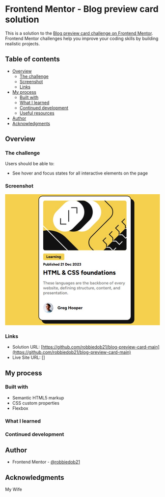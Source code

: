# Frontend Mentor - Blog preview card solution

This is a solution to the [Blog preview card challenge on Frontend Mentor](https://www.frontendmentor.io/challenges/blog-preview-card-ckPaj01IcS). Frontend Mentor challenges help you improve your coding skills by building realistic projects. 

## Table of contents

- [Overview](#overview)
  - [The challenge](#the-challenge)
  - [Screenshot](#screenshot)
  - [Links](#links)
- [My process](#my-process)
  - [Built with](#built-with)
  - [What I learned](#what-i-learned)
  - [Continued development](#continued-development)
  - [Useful resources](#useful-resources)
- [Author](#author)
- [Acknowledgments](#acknowledgments)

## Overview

### The challenge

Users should be able to:

- See hover and focus states for all interactive elements on the page

### Screenshot

![My Solution](./screenshot.jpg)

### Links

- Solution URL: [https://github.com/robbiedob21/blog-preview-card-main](https://github.com/robbiedob21/blog-preview-card-main)
- Live Site URL: []

## My process

### Built with

- Semantic HTML5 markup
- CSS custom properties
- Flexbox

### What I learned



### Continued development



## Author

- Frontend Mentor - [@robbiedob21](https://www.frontendmentor.io/profile/robbiedob21)

## Acknowledgments

My Wife
